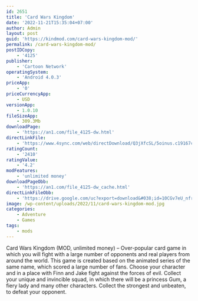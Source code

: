 ```yaml
---
id: 2651
title: 'Card Wars Kingdom'
date: '2022-11-21T15:35:04+07:00'
author: Admin
layout: post
guid: 'https://kindmod.com/card-wars-kingdom-mod/'
permalink: /card-wars-kingdom-mod/
postIDCopy:
    - '4125'
publisher:
    - 'Cartoon Network'
operatingSystem:
    - 'Android 4.0.3'
priceApp:
    - '0'
priceCurrencyApp:
    - USD
versionApp:
    - 1.0.10
fileSizeApp:
    - 309.3Mb
downloadPage:
    - 'https://an1.com/file_4125-dw.html'
directLinkFile:
    - 'https://www.4sync.com/web/directDownload/Q3jXfcSL/5oinus.c19167c7d651ec19e4cb75641d253ac6'
ratingCount:
    - '2410'
ratingValue:
    - '4.2'
modFeatures:
    - 'unlimited money'
downloadPageObb:
    - 'https://an1.com/file_4125-dw_cache.html'
directLinkFileObb:
    - 'https://drive.google.com/uc?export=download&#038;id=10CGv7eU_nfrCN49_vWTVzFaox3u19XeT'
image: /wp-content/uploads/2022/11/card-wars-kingdom-mod.jpg
categories:
    - Adventure
    - Games
tags:
    - mods
---
```


Card Wars Kingdom (MOD, unlimited money) – Over-popular card game in which you will fight with a large number of opponents and real players from around the world. This game is created based on the animated series of the same name, which scored a large number of fans. Choose your character and in a place with Finn and Jake fight against the forces of evil. Collect your unique and invincible squad, in which there will be a princess Gum, a fiery lady and many other characters. Collect the strongest and unbeaten, to defeat your opponent.